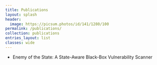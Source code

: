 ```yaml
---
title: Publications
layout: splash
header: 
  image: https://picsum.photos/id/141/1280/100
permalink: /publications/
collection: publications
entries_layout: list
classes: wide
---
```

<ul>
<li>Enemy of the State: A State-Aware Black-Box Vulnerability Scanner</li>
<ul>
